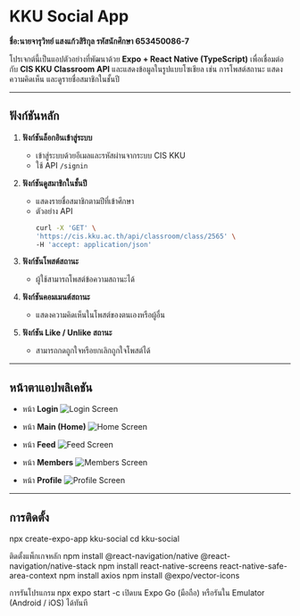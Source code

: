 # KKU Social App

**ชื่อ:นายจารุวิทย์ แสงแก้วสิริกุล รหัสนักศึกษา 653450086-7**

โปรเจกต์นี้เป็นแอปตัวอย่างที่พัฒนาด้วย **Expo + React Native (TypeScript)** เพื่อเชื่อมต่อกับ **CIS KKU Classroom API** และแสดงข้อมูลในรูปแบบโซเชียล เช่น การโพสต์สถานะ แสดงความคิดเห็น และดูรายชื่อสมาชิกในชั้นปี

---

## ฟังก์ชันหลัก

1. **ฟังก์ชันล็อกอินเข้าสู่ระบบ**
   - เข้าสู่ระบบด้วยอีเมลและรหัสผ่านจากระบบ CIS KKU  
   - ใช้ API `/signin`

2. **ฟังก์ชันดูสมาชิกในชั้นปี**
   - แสดงรายชื่อสมาชิกตามปีที่เข้าศึกษา  
   - ตัวอย่าง API  
     ```bash
     curl -X 'GET' \
     'https://cis.kku.ac.th/api/classroom/class/2565' \
     -H 'accept: application/json'
     ```

3. **ฟังก์ชันโพสต์สถานะ**
   - ผู้ใช้สามารถโพสต์ข้อความสถานะได้

4. **ฟังก์ชันคอมเมนต์สถานะ**
   - แสดงความคิดเห็นในโพสต์ของตนเองหรือผู้อื่น

5. **ฟังก์ชัน Like / Unlike สถานะ**
   - สามารถกดถูกใจหรือยกเลิกถูกใจโพสต์ได้

---

## หน้าตาแอปพลิเคชัน
- หน้า **Login**
  ![Login Screen](./assets/screens/login.png)

- หน้า **Main (Home)**
  ![Home Screen](./assets/screens/home.png)

- หน้า **Feed**
  ![Feed Screen](./assets/screens/feed.png)

- หน้า **Members**
  ![Members Screen](./assets/screens/members.png)

- หน้า **Profile**
  ![Profile Screen](./assets/screens/profile.png)

---

## การติดตั้ง


npx create-expo-app kku-social
cd kku-social

ติดตั้งแพ็กเกจหลัก
npm install @react-navigation/native @react-navigation/native-stack
npm install react-native-screens react-native-safe-area-context
npm install axios
npm install @expo/vector-icons

การรันโปรแกรม
npx expo start -c
เปิดบน Expo Go (มือถือ) หรือรันใน Emulator (Android / iOS) ได้ทันที
